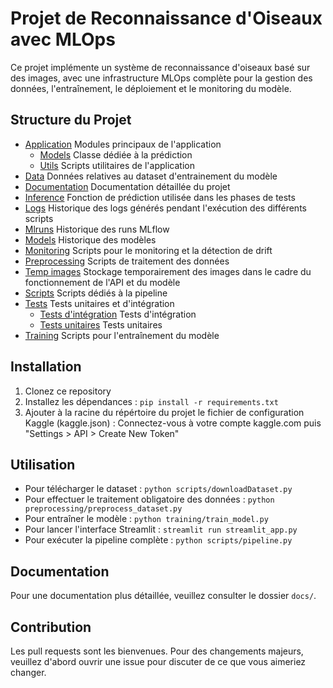 # Projet de Reconnaissance d'Oiseaux avec MLOps

Ce projet implémente un système de reconnaissance d'oiseaux basé sur des images, avec une infrastructure MLOps complète pour la gestion des données, l'entraînement, le déploiement et le monitoring du modèle.

## Structure du Projet

- [Application](./app/README.md) Modules principaux de l'application
    - [Models](./app/models/README.md) Classe dédiée à la prédiction
    - [Utils](./app/utils/README.md) Scripts utilitaires de l'application
- [Data](./data/README.md) Données relatives au dataset d'entrainement du modèle
- [Documentation](./docs/README.md) Documentation détaillée du projet
- [Inference](./inference/README.md) Fonction de prédiction utilisée dans les phases de tests
- [Logs](./logs/README.md) Historique des logs générés pendant l'exécution des différents scripts
- [Mlruns](./mlruns/README.md) Historique des runs MLflow
- [Models](./models/README.md) Historique des modèles
- [Monitoring](./monitoring/README.md) Scripts pour le monitoring et la détection de drift
- [Preprocessing](./preprocessing/README.md) Scripts de traitement des données
- [Temp images](./tempImage/README.md) Stockage temporairement des images dans le cadre du fonctionnement de l'API et du modèle
- [Scripts](./scripts/README.md) Scripts dédiés à la pipeline
- [Tests](./tests/README.md) Tests unitaires et d'intégration
    - [Tests d'intégration](./tests/integration/README.md) Tests d'intégration
    - [Tests unitaires](./tests/unit/README.md) Tests unitaires
- [Training](./training/README.md) Scripts pour l'entraînement du modèle

## Installation

1. Clonez ce repository
2. Installez les dépendances : `pip install -r requirements.txt`
3. Ajouter à la racine du répértoire du projet le fichier de configuration Kaggle (kaggle.json) : Connectez-vous à votre compte kaggle.com puis "Settings > API > Create New Token"

## Utilisation

- Pour télécharger le dataset : `python scripts/downloadDataset.py`
- Pour effectuer le traitement obligatoire des données : `python preprocessing/preprocess_dataset.py`
- Pour entraîner le modèle : `python training/train_model.py`
- Pour lancer l'interface Streamlit : `streamlit run streamlit_app.py`
- Pour exécuter la pipeline complète : `python scripts/pipeline.py`

## Documentation

Pour une documentation plus détaillée, veuillez consulter le dossier `docs/`.

## Contribution

Les pull requests sont les bienvenues. Pour des changements majeurs, veuillez d'abord ouvrir une issue pour discuter de ce que vous aimeriez changer.